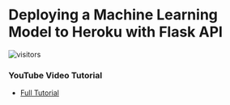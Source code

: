 # Deploying a Machine Learning Model to Heroku with Flask API

![visitors](https://visitor-badge.glitch.me/badge?page_id=jacksonyuan-yt.spam-detection-flask-api)

### YouTube Video Tutorial
* [Full Tutorial](https://youtu.be/Q_Z5kzKpofk)

